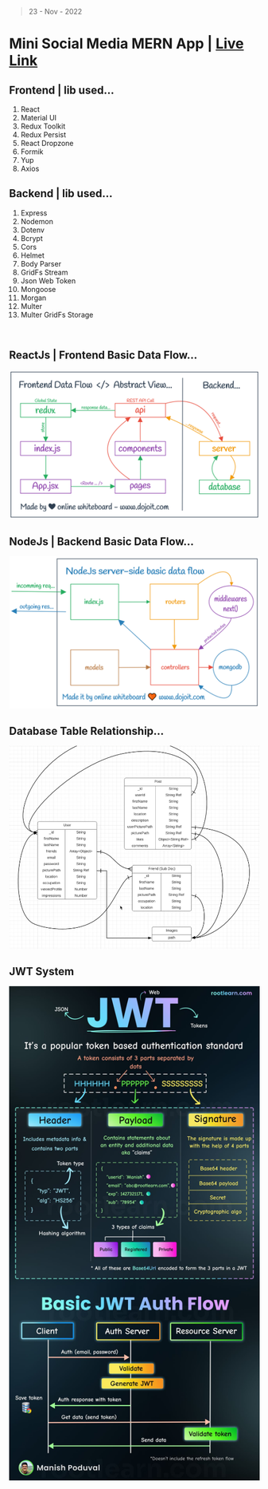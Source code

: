 > 23 - Nov - 2022

# Mini Social Media MERN App | [Live Link](https://mini-social-media-bd.netlify.app)

## Frontend | lib used...
1. React
2. Material UI
3. Redux Toolkit
4. Redux Persist
5. React Dropzone
6. Formik
7. Yup
8. Axios

## Backend | lib used...
01. Express
02. Nodemon
03. Dotenv
04. Bcrypt
05. Cors
06. Helmet
07. Body Parser
08. GridFs Stream
09. Json Web Token
10. Mongoose
11. Morgan
12. Multer
13. Multer GridFs Storage

<br/>

## ReactJs | Frontend Basic Data Flow...
<img src="./client/public/frontendDataFlow.png" />

<br/>

## NodeJs | Backend Basic Data Flow...
<img src="./server/public/backendDataFlow.png" />

<br/>

## Database Table Relationship...
<img src="./server/public/dataTableRelation.png" />

<br/>

## JWT System
<img src="./server/public/jwt.jpg" />

<!-- 
https://github.com/ed-roh/mern-social-media
-->